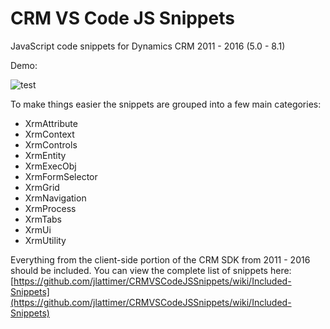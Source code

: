 # CRM VS Code JS Snippets
JavaScript code snippets for Dynamics CRM 2011 - 2016 (5.0 - 8.1)

Demo:

![test](https://github.com/jlattimer/CRMVSCodeJSSnippets/blob/master/extras/VsCodeSnippets.gif?raw=true, "CRMVSCodeJSSnippetsImage")

To make things easier the snippets are grouped into a few main categories:

* XrmAttribute
* XrmContext
* XrmControls
* XrmEntity
* XrmExecObj
* XrmFormSelector
* XrmGrid
* XrmNavigation
* XrmProcess
* XrmTabs
* XrmUi
* XrmUtility

Everything from the client-side portion of the CRM SDK from 2011 - 2016 should be included. You can view the complete list of snippets here:
[https://github.com/jlattimer/CRMVSCodeJSSnippets/wiki/Included-Snippets](https://github.com/jlattimer/CRMVSCodeJSSnippets/wiki/Included-Snippets)

